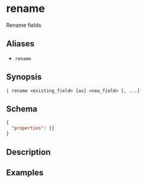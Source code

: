 # rename

Rename fields
## Aliases

* `rename`

## Synopsis

```shell
| rename <existing_field> [as] <new_field> [, ...]
```

## Schema

```json
{
  "properties": {}
}
```

## Description

## Examples
